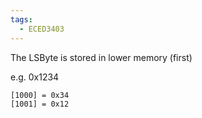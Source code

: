 ```yaml
---
tags:
  - ECED3403
---
```

The LSByte is stored in lower memory (first)

e.g. 0x1234

```
[1000] = 0x34
[1001] = 0x12
```

